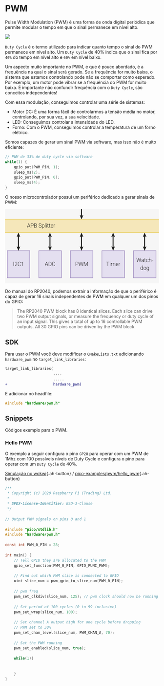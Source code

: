# PWM

Pulse Width Modulation (PWM) é uma forma de onda digital periódica que permite modular o tempo em que o sinal permanece em nível alto.

![](https://upload.wikimedia.org/wikipedia/commons/b/b8/Duty_Cycle_Examples.png)

`Duty Cycle` é o termo utilizado para indicar quanto tempo o sinal do PWM permanece em nível alto. Um `Duty Cycle` de 40% indica que o sinal fica por `40%` do tempo em nível alto e `60%` em nível baixo.

Um aspecto muito importante no PWM, e que é pouco abordado, é a frequência na qual o sinal será gerado. Se a frequência for muito baixa, o sistema que estamos controlando pode não se comportar como esperado. Por exemplo, um motor pode vibrar se a frequência do PWM for muito baixa. É importante não confundir frequência com o `Duty Cycle`, são conceitos independentes!

Com essa modulação, conseguimos controlar uma série de sistemas:

- Motor DC: É uma forma fácil de controlarmos a tensão média no motor, controlando, por sua vez, a sua velocidade.
- LED: Conseguimos controlar a intensidade do LED.
- Forno: Com o PWM, conseguimos controlar a temperatura de um forno elétrico.

Somos capazes de gerar um sinal PWM via software, mas isso não é muito eficiente:

```c
// PWM de 33% de duty cycle via software
while(1) {
    gpio_put(PWM_PIN, 1);
    sleep_ms(2);
    gpio_put(PWM_PIN, 0);
    sleep_ms(4);
}
```

O nosso microcontrolador possui um periférico dedicado a gerar sinais de PWM:

![](imgs/pwm.png)

Do manual do RP2040, podemos extrair a informação de que o periférico é capaz de gerar 16 sinais independentes de PWM em qualquer um dos pinos do GPIO:

> The RP2040 PWM block has 8 identical slices. Each slice can drive two PWM output signals, or measure the frequency
> or duty cycle of an input signal. This gives a total of up to 16 controllable PWM outputs. All 30 GPIO pins can be driven
> by the PWM block.

## SDK

Para usar o PWM você deve modificar o `CMakeLists.txt` adicionando `hardware_pwm` no `target_link_libraries`:

```diff
target_link_libraries(
                      ....
                      .....
+                     hardware_pwm)
```

E adicionar no headfile:

```c
#include "hardware/pwm.h"
```

## Snippets

Códigos exemplo para o PWM.

### Hello PWM

O exemplo a seguir configura o pino `GP28` para operar com um PWM de 1Mhz com 100 possíveis níveis de Duty Cycle e configura o pino para operar com um `Duty Cycle` de 40%.

[Simulação no wokwi](https://wokwi.com/projects/392432331889921025){.ah-button}
/
[pico-examples/pwm/hello_pwm](https://github.com/raspberrypi/pico-examples/blob/master/pwm/hello_pwm/hello_pwm.c){.ah-button}

```c
/**
 * Copyright (c) 2020 Raspberry Pi (Trading) Ltd.
 *
 * SPDX-License-Identifier: BSD-3-Clause
 */

// Output PWM signals on pins 0 and 1

#include "pico/stdlib.h"
#include "hardware/pwm.h"

const int PWM_0_PIN = 28;

int main() {
    // Tell GPIO they are allocated to the PWM
    gpio_set_function(PWM_0_PIN, GPIO_FUNC_PWM);

    // Find out which PWM slice is connected to GPIO
    uint slice_num = pwm_gpio_to_slice_num(PWM_0_PIN);

    // pwm freq
    pwm_set_clkdiv(slice_num, 125); // pwm clock should now be running at 1MHz

    // Set period of 100 cycles (0 to 99 inclusive)
    pwm_set_wrap(slice_num, 100);

    // Set channel A output high for one cycle before dropping
    // PWM set to 30%
    pwm_set_chan_level(slice_num, PWM_CHAN_A, 70);

    // Set the PWM running
    pwm_set_enabled(slice_num, true);

    while(1){


    }
}
```
